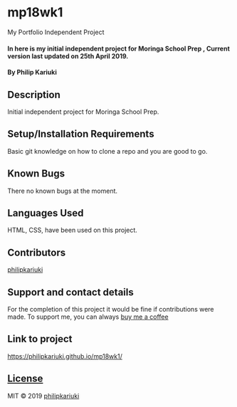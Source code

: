 # mp18wk1
My Portfolio Independent Project
#### In here is my initial independent project for Moringa School Prep , Current version last updated on 25th April 2019.
#### By **Philip Kariuki**
## Description
Initial independent project for Moringa School Prep.
## Setup/Installation Requirements
Basic git knowledge on how to clone a repo and you are good to go.
## Known Bugs
There no known bugs at the moment.
## Languages Used
HTML, CSS, have been used on this project.
## Contributors
<a href="https://github.com/philipkariuki">philipkariuki</a>
## Support and contact details
For the completion of this project it would be fine if contributions were made.
To support me, you can always <a href="https://www.buymeacoffee.com">buy me a coffee</a>
## Link to project
https://philipkariuki.github.io/mp18wk1/
## [License](https://github.com/philipkariuki/mp18wk1/blob/master/LICENSE)
MIT © 2019 [philipkariuki](https://github.com/philipkariuki)
